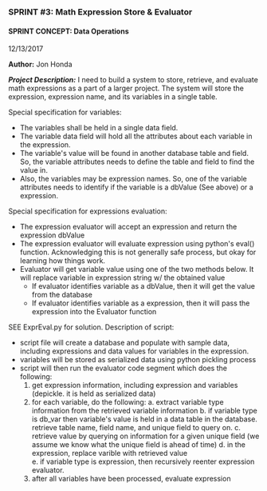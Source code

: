 ### SPRINT #3: Math Expression Store & Evaluator
#### SPRINT CONCEPT: Data Operations

12/13/2017

**Author:** Jon Honda


__*Project Description:*__ I need to build a system to store, retrieve, and evaluate math expressions as a part of a larger project. The system will store the expression, expression name, and its variables in a single table.

Special specification for variables:
  * The variables shall be held in a single data field.
  * The variable data field will hold all the attributes about each variable in the expression.
  * The variable's value will be found in another database table and field. So, the variable attributes needs to define the table and field to find the value in.
  * Also, the variables may be expression names. So, one of the variable attributes needs to identify if the variable is a dbValue (See above) or a expression.

Special specification for expressions evaluation:
  * The expression evaluator will accept an expression and return the expression dbValue
  * The expression evaluator will evaluate expression using python's eval() function. Acknowledging this is not generally safe process, but okay for learning how things work.
  * Evaluator will get variable value using one of the two methods below. It will replace variable in expression string w/ the obtained value
    * If evaluator identifies variable as a dbValue, then it will get the value from the database
    * If evaluator identifies variable as a expression, then it will pass the expression into the Evaluator function


SEE ExprEval.py for solution.  Description of script:  
* script file will create a database and populate with sample data, including expressions and data values for variables in the expression.
* variables will be stored as serialized data using python pickling process
* script will then run the evaluator code segment which does the following:
  1. get expression information, including expression and variables (depickle.  it is held as serialized data)
  2. for each variable, do the following:
     a. extract variable type information from the retrieved variable information
     b. if variable type is db_var then variable's value is held in a data table in the database. retrieve table name, field name, and unique field to query on.
     c. retrieve value by querying on information for a given unique field (we assume we know what the unique field is ahead of time)
     d. in the expression, replace varible with retrieved value  
     e. if variable type is expression, then recursively reenter expression evaluator.
  3. after all variables have been processed, evaluate expression
